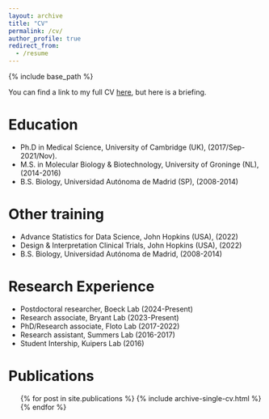 ```yaml
---
layout: archive
title: "CV"
permalink: /cv/
author_profile: true
redirect_from:
  - /resume
---
```


{% include base_path %}

You can find a link to my full CV [here](../files/20230308_CV_comp.pdf), but here is a briefing.

Education
======
* Ph.D in Medical Science, University of Cambridge (UK), (2017/Sep-2021/Nov).
* M.S. in Molecular Biology & Biotechnology, University of Groninge (NL), (2014-2016)
* B.S. Biology, Universidad Autónoma de Madrid (SP), (2008-2014)

Other training
======
* Advance Statistics for Data Science, John Hopkins (USA), (2022)
* Design & Interpretation Clinical Trials, John Hopkins (USA), (2022)
* B.S. Biology, Universidad Autónoma de Madrid, (2008-2014)

Research Experience
======
* Postdoctoral researcher, Boeck Lab (2024-Present)
* Research associate, Bryant Lab (2023-Present)
* PhD/Research associate, Floto Lab (2017-2022)
* Research assistant, Summers Lab (2016-2017)  
* Student Intership, Kuipers Lab (2016)  

Publications
======
  <ul>{% for post in site.publications %}
    {% include archive-single-cv.html %}
  {% endfor %}</ul>